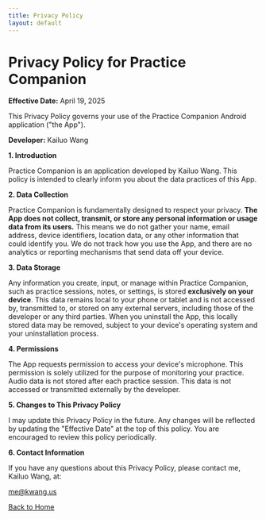```yaml
---
title: Privacy Policy
layout: default
---
```


# **Privacy Policy for Practice Companion**

**Effective Date:** April 19, 2025

This Privacy Policy governs your use of the Practice Companion Android application ("the App").

**Developer:** Kailuo Wang

**1\. Introduction**

Practice Companion is an application developed by Kailuo Wang. This policy is intended to clearly inform you about the data practices of this App.

**2\. Data Collection**

Practice Companion is fundamentally designed to respect your privacy. **The App does not collect, transmit, or store any personal information or usage data from its users.** This means we do not gather your name, email address, device identifiers, location data, or any other information that could identify you. We do not track how you use the App, and there are no analytics or reporting mechanisms that send data off your device.

**3\. Data Storage**

Any information you create, input, or manage within Practice Companion, such as practice sessions, notes, or settings, is stored **exclusively on your device**. This data remains local to your phone or tablet and is not accessed by, transmitted to, or stored on any external servers, including those of the developer or any third parties. When you uninstall the App, this locally stored data may be removed, subject to your device's operating system and your uninstallation process.

**4\. Permissions**

The App requests permission to access your device's microphone. This permission is solely utilized for the purpose of monitoring your practice. Audio data is not stored after each practice session. This data is not accessed or transmitted externally by the developer.  

**5\. Changes to This Privacy Policy**

I may update this Privacy Policy in the future. Any changes will be reflected by updating the "Effective Date" at the top of this policy. You are encouraged to review this policy periodically.

**6\. Contact Information**

If you have any questions about this Privacy Policy, please contact me, Kailuo Wang, at:

me@kwang.us

[Back to Home](./README.md) 